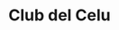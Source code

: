 ---
title: "Club del Celu"
url: /ciudad-autonoma-de-buenos-aires/club-del-celu/
shop: electrónica
---